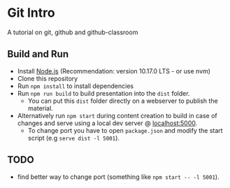 # Git Intro

A tutorial on git, github and github-classroom

## Build and Run

- Install [Node.js](https://nodejs.org/en/) (Recommendation: version 10.17.0 LTS - or use nvm)
- Clone this repository
- Run `npm install` to install dependencies
- Run `npm run build` to build presentation into the `dist` folder.
  - You can put this `dist` folder directly on a webserver to publish the material.
- Alternatively run `npm start` during content creation to build in case of changes and serve using a local dev server @ [localhost:5000](http://localhost:5000).
  - To change port you have to open `package.json` and modify  the start script (e.g `serve dist -l 5001`).

## TODO

- find better way to change port (something like `npm start -- -l 5001`).
